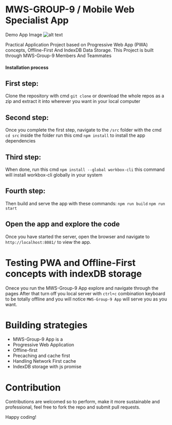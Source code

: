 # MWS-GROUP-9 / Mobile Web Specialist App

Demo App Image
![alt text](https://github.com/ndiadedev/Mobile-Web-Specialist-App/blob/master/src/images/home/mws-group-9-app.PNG "mws-group-9")

Practical Application Project based on Progressive Web App (PWA) concepts, Offline-First And IndexDB Data Storage. This Project is built through MWS-Group-9 Members And Teammates


#### Installation process 

First step:
--- 
Clone the repository with cmd `git clone` or download the whole repos as a zip and extract it into wherever you want in your local computer

Second step:
---
Once you complete the first step, navigate to the `/src` folder with the cmd `cd src` inside the folder run this cmd `npm install` to install the app dependencies

Third step:
---
When done, run this cmd `npm install --global workbox-cli` this command will install workbox-cli globally in your system

Fourth step:
---
Then build and serve the app with these commands:
`npm run build`
`npm run start`

## Open the app and explore the code

Once you have started the server, open the browser and navigate to `http://localhost:8081/` to view the app.

# Testing PWA and Offline-First concepts with indexDB storage

Onece you run the MWS-Group-9 App explore and navigate through the pages 
After that turn off you local server with  `ctrl+c` combination keyboard to be totally offline and you will notice `MWS-Group-9 App` will serve you as you want.

# Building strategies

* MWS-Group-9 App is a
* Progressive Web Application
* Offline-first
* Precaching and cache first 
* Handling Network First cache
* IndexDB storage with js promise

# Contribution

Contributions are welcomed so to perform, make it more sustainable and professional, feel free to fork the repo and submit pull requests.

Happy coding!
